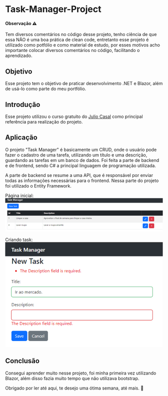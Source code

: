 # Task-Manager-Project

#### Observação :warning:
Tem diversos comentários no código desse projeto, tenho ciência de que essa NÃO é uma boa prática de clean code, entretanto esse projeto é utilizado como potfólio e como material de estudo, por esses motivos acho importante colocar diversos comentários no código, facilitando o aprendizado.

## Objetivo
Esse projeto tem o objetivo de praticar desenvolvimento .NET e Blazor, além de usá-lo como parte do meu portfólio.

## Introdução
Esse projeto utilizou o curso gratuito do [Julio Casal](https://www.youtube.com/watch?v=RBVIclt4sOo&ab_channel=JulioCasal) como principal referência para realização do projeto.

## Aplicação
O projeto "Task Manager" é basicamente um CRUD, onde o usuário pode fazer o cadastro de uma tarefa, utilizando um título e uma descrição, guardando as tarefas em um banco de dados. Foi feita a parte de backend e de frontend, sendo C# a principal linguagem de programação utilizada.

A parte de backend se resume a uma API, que é responsável por enviar todas as informações necessárias para o frontend. Nessa parte do projeto foi utilizado o Entity Framework.

Página inicial: ![](ReadmeFiles/Print%20pagina%20inicial.png)

Criando task:
![](ReadmeFiles/Print%20criando%20task.png)

## Conclusão
Consegui aprender muito nesse projeto, foi minha primeira vez utilizando Blazor, além disso fazia muito tempo que não utilizava bootstrap.

Obrigado por ler até aqui, te desejo uma ótima semana, até mais. :wave:

